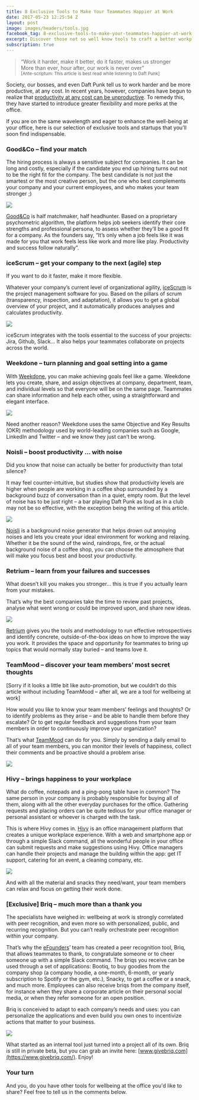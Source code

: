 ```yaml
---
title: 8 Exclusive Tools to Make Your Teammates Happier at Work
date: 2017-05-23 12:25:54 Z
layout: post
image: images/headers/tools.jpg
facebook_tag: 8-exclusive-tools-to-make-your-teammates-happier-at-work
excerpt: Discover those not so well know tools to craft a better workplace.
subscription: true
---
```


<blockquote>
“Work it harder, make it better, do it faster, makes us stronger
<br>
More than ever, hour after, our work is never over"
<br>
<small>[Ante-scriptum: This article is best read while listening to Daft Punk]</small>
</blockquote>



Society, our bosses, and even Daft Punk tell us to work harder and be more productive, at any cost. In recent years, however, companies have begun to realize that [productivity at any cost can be unproductive](https://blog.teammood.com/en/2017/03/07/wellbeing-at-work-the-benefits-of-happiness-in-the-workplace.html). To remedy this, they have started to introduce greater flexibility and more perks at the office.

If you are on the same wavelength and eager to enhance the well-being at your office, here is our selection of exclusive tools and startups that you’ll soon find indispensable.

### Good&Co – find your match

The hiring process is always a sensitive subject for companies. It can be long and costly, especially if the candidate you end up hiring turns out not to be the right fit for the company. The best candidate is not just the smartest or the most creative person, but the one who best complements your company and your current employees, and who makes your team stronger ;)

<a target="_blank" href="https://good.co/"><img class="center" src="/images/posts/8-tools/good-co.png"></a>

[Good&Co](https://good.co/) is half matchmaker, half headhunter. Based on a proprietary psychometric algorithm, the platform helps job seekers identify their core strengths and professional persona, to assess whether they’ll be a good fit for a company. As the founders say, “It’s only when a job feels like it was made for you that work feels less like work and more like play. Productivity and success follow naturally”.

### iceScrum – get your company to the next (agile) step

If you want to do it faster, make it more flexible.

Whatever your company’s current level of organizational agility, [iceScrum](https://www.icescrum.com/) is the project management software for you. Based on the pillars of scrum (transparency, inspection, and adaptation), it allows you to get a global overview of your project, and it automatically produces analyses and calculates productivity.

<a target="_blank" href="https://www.icescrum.com/"><img class="center" src="/images/posts/8-tools/Icescrum.png"></a>

iceScrum integrates with the tools essential to the success of your projects: Jira, Github, Slack... It also helps your teammates collaborate on projects across the world.

### Weekdone – turn planning and goal setting into a game

With [Weekdone](https://www.weekdone.com/), you can make achieving goals feel like a game. Weekdone lets you create, share, and assign objectives at company, department, team, and individual levels so that everyone will be on the same page. Teammates can share information and help each other, using a straightforward and elegant interface.

<a target="_blank" href="https://www.weekdone.com/"><img class="center" src="/images/posts/8-tools/weekdone.jpg"></a>

Need another reason? Weekdone uses the same Objective and Key Results (OKR) methodology used by world-leading companies such as Google, LinkedIn and Twitter – and we know they just can’t be wrong.

### Noisli – boost productivity … with noise

Did you know that noise can actually be better for productivity than total silence?

It may feel counter-intuitive, but studies show that productivity levels are higher when people are working in a coffee shop surrounded by a background buzz of conversation than in a quiet, empty room. But the level of noise has to be just right – a bar playing Daft Punk as loud as in a club may not be so effective, with the exception being the writing of this article.

<a target="_blank" href="https://www.noisli.com/"><img class="center" src="/images/posts/8-tools/noisli.jpg"></a>

[Noisli](https://www.noisli.com/) is a background noise generator that helps drown out annoying noises and lets you create your ideal environment for working and relaxing. Whether it be the sound of the wind, raindrops, fire, or the actual background noise of a coffee shop, you can choose the atmosphere that will make you focus best and boost your productivity.

### Retrium – learn from your failures and successes

What doesn’t kill you makes you stronger… this is true if you actually learn from your mistakes.

That’s why the best companies take the time to review past projects, analyse what went wrong or could be improved upon, and share new ideas.

<a target="_blank" href="https://www.retrium.com/"><img class="center" src="/images/posts/8-tools/retrium.png"></a>

[Retrium](https://www.retrium.com/) gives you the tools and methodology to run effective retrospectives and identify concrete, outside-of-the-box ideas on how to improve the way you work. It provides the space and opportunity for teammates to bring up topics that would normally stay buried – and teams love it.


### TeamMood – discover your team members’ most secret thoughts

[Sorry if it looks a little bit like auto-promotion, but we couldn’t do this article without including TeamMood – after all, we are a tool for wellbeing at work]

How would you like to know your team members’ feelings and thoughts? Or to identify problems as they arise – and be able to handle them before they escalate? Or to get regular feedback and suggestions from your team members in order to continuously improve your organization?

That’s what [TeamMood](https://www.teammood.com/) can do for you. Simply by sending a daily email to all of your team members, you can monitor their levels of happiness, collect their comments and be proactive should a problem arise.

<a target="_blank" href="https://www.teammood.com/"><img class="center" src="/images/posts/8-tools/teammood.png"></a>


### Hivy – brings happiness to your workplace

What do coffee, notepads and a ping-pong table have in common? The same person in your company is probably responsible for buying all of  them, along with all the other everyday purchases for the office. Gathering requests and placing orders can be quite tedious  for your office manager or personal assistant or whoever is charged with the task.

This is where Hivy comes in. [Hivy](https://hivyapp.com/) is an office management platform that creates a unique workplace experience. With a web and smartphone app or through a simple Slack command, all the wonderful people in your office can submit requests and make suggestions using Hivy. Office managers can handle their projects and manage the building within the app: get IT support, catering for an event, a cleaning company, etc.

<a target="_blank" href="https://hivyapp.com/"><img class="center" src="/images/posts/8-tools/hivy.jpg"></a>

And with all the material and snacks they need/want, your team members can relax and focus on getting their work done.

### [Exclusive] Briq – much more than a thank you

The specialists have weighed in: wellbeing at work is strongly correlated with peer recognition, and even more so with personalized, public, and recurring recognition. But you can’t really orchestrate peer recognition within your company.

That’s why the [eFounders](https://efounders.co/)’ team has created a peer recognition tool, Briq, that allows teammates to thank, to congratulate someone or to cheer someone up with a simple Slack command. The briqs you receive can be used through a set of applications: Bootiq, to buy goodies from the company shop (a company hoodie, a one-month, 6-month, or yearly subscription to Spotify or the gym, etc.), Snacky, to get a coffee or a snack, and much more. Employees can also receive briqs from the company itself, for instance when they share a corporate article on their personal social media, or when they refer someone for an open position.

Briq is conceived to adapt to each company’s needs and uses: you can personalize the applications and even build you own ones to incentivize actions that matter to your business.

<a target="_blank" href="https://www.givebriq.com/"><img class="center" src="/images/posts/8-tools/briq.png"></a>

What started as an internal tool just turned into a project all of its own. Briq is still in private beta, but you can grab an invite here: [www.givebriq.com](https://www.givebriq.com/). Enjoy!

### Your turn

And you, do you have other tools for wellbeing at the office you'd like to share? Feel free to tell us in the comments below.